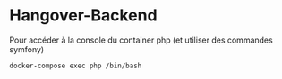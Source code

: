 # Hangover-Backend


Pour accéder à la console du container php (et utiliser des commandes symfony)
```
docker-compose exec php /bin/bash
```
